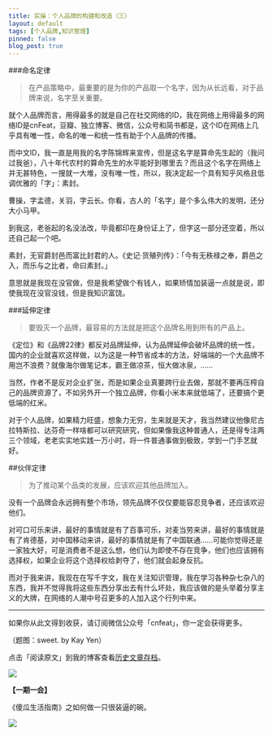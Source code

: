 ```yaml
---
title: 实操：个人品牌的构建和改造（三）
layout: default
tags: [个人品牌,知识管理]
pinned: false
blog_post: true
---
```




###命名定律

>在产品策略中，最重要的是为你的产品取一个名字，因为从长远看，对于品牌来说，名字至关重要。

就个人品牌而言，用得最多的就是自己在社交网络的ID，我在网络上用得最多的网络ID是cnFeat，豆瓣、独立博客、微信，公众号和简书都是，这个ID在网络上几乎具有唯一性，命名的唯一和统一性有助于个人品牌的传播。

而中文ID，我一直是用我的名字陈锦辉来宣传，但是这名字是算命先生起的（我问过我爸），八十年代农村的算命先生的水平能好到哪里去？而且这个名字在网络上并无甚特色，一搜就一大堆，没有唯一性，所以，我决定起一个具有知乎风格且低调优雅的「字」：素封。

曹操，字孟德，关羽，字云长。你看，古人的「名字」是个多么伟大的发明，还分大小马甲。

到我这，老爸起的名没法改，毕竟都印在身份证上了，但字这一部分还空着，所以还自己起一个吧。

素封，无官爵封邑而富比封君的人。《史记·货殖列传》：「今有无秩禄之奉，爵邑之入，而乐与之比者，命曰素封。」

意思就是我现在没官做，但是我希望做个有钱人，如果矫情加装逼一点就是说，即使我现在没官没钱，但是我知识富饶。

###延伸定律

>要毁灭一个品牌，最容易的方法就是把这个品牌名用到所有的产品上。

《定位》和《品牌22律》都反对品牌延伸，认为品牌延伸会破坏品牌的统一性，国内的企业就喜欢这样做，以为这是一种节省成本的方法，好端端的一个大品牌不用岂不浪费？就像海尔做笔记本，霸王做凉茶，恒大做冰泉，……

当然，作者不是反对企业扩张，而是如果企业真要跨行业去做，那就不要再压榨自己的品牌资源了，不如另外开一个独立品牌，你看小米本来就低端了，还要搞个更低端的红米。

对于个人品牌，如果精力旺盛，想象力无穷，生来就是天才，我当然建议他像尼古拉特斯拉、达芬奇一样啥都可以研究研究，但如果像我这种普通人，还是得专注两三个领域，老老实实地实践一万小时，将一件普通事做到极致，学到一门手艺就好。

##伙伴定律

>为了推动某个品类的发展，应该欢迎其他品牌加入。

没有一个品牌会永远拥有整个市场，领先品牌不仅仅要能容忍竞争者，还应该欢迎他们。

对可口可乐来讲，最好的事情就是有了百事可乐，对麦当劳来讲，最好的事情就是有了肯德基，对中国移动来讲，最好的事情就是有了中国联通……可能你觉得还是一家独大好，可是消费者不是这么想，他们认为即使不存在竞争，他们也应该拥有选择权，如果企业将这个选择权给剥夺了，他们就会起身反抗。

而对于我来讲，我现在在写千字文，我在关注知识管理，我在学习各种杂七杂八的东西，我并不觉得我将这些东西分享出去有什么坏处，我应该做的是头举着分享主义的大牌，在网络的人潮中号召更多的人加入这个行列中来。


----

如果你从此文得到收获，请订阅微信公众号「cnfeat」，你一定会获得更多。

（题图：sweet. by Kay Yen）

点击「阅读原文」到我的博客查看[历史文章存档](http://cnfeat.com)。

![](http://cnfeat.qiniudn.com/signitrue-2014-09-24.jpg)

**【一期一会】**

《傻瓜生活指南》之如何做一只很装逼的碗。

![](http://cnfeat.qiniudn.com/gg_3.jpg)

























